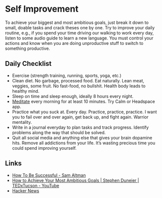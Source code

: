 # Self Improvement 

To achieve your biggest and most ambitious goals, just break it down to small, doable tasks and crack theses one by one. Try to improve your daily routine, e.g., if you spend your time driving our walking to work every day, listen to some audio guide to learn a new language. You must control your actions and know when you are doing unproductive stuff to switch to something productive.

## Daily Checklist

- Exercise (strength training, running, sports, yoga, etc.)
- Clean diet. No garbage, processed food. Eat naturally. Lean meat, veggies, some fruit. No fast-food, no bullshit. Health body leads to healthy mind.
- Sleep on time and sleep enough, ideally 8 hours every night.
- [Meditate](/meditation/meditation.md) every morning for at least 10 minutes. Try Calm or Headspace app. 
- Practice what you suck at. Every day. Practice, practice, practice. I want you to fail over and over again, get back up, and fight again. Warrior mentality.
- Write in a journal everyday to plan tasks and track progress. Identify problems along the way that should be solved.
- Quit all social media and anything else that gives your brain dopamine hits. Remove all addictions from your life. It’s wasting precious time you could spend improving yourself.

## Links

- [How To Be Successful - Sam Altman](http://blog.samaltman.com/how-to-be-successful)
- [How to Achieve Your Most Ambitious Goals | Stephen Duneier | TEDxTucson - YouTube](https://www.youtube.com/watch?v=TQMbvJNRpLE)
- [Hacker News](https://hn.premii.com/#/comments/19958340)